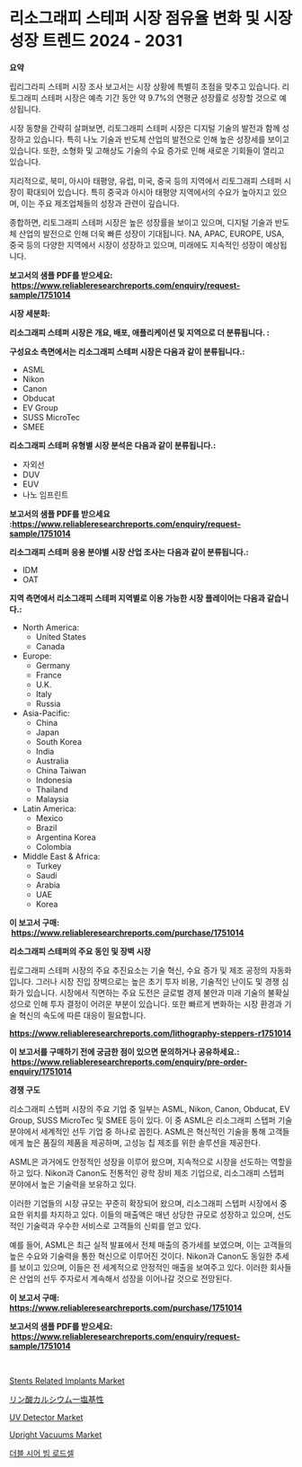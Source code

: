 <p><h1>리소그래피 스테퍼 시장 점유율 변화 및 시장 성장 트렌드 2024 - 2031</h1></p><p><strong>요약</strong></p>
<p><p>립리그라피 스테퍼 시장 조사 보고서는 시장 상황에 특별히 초점을 맞추고 있습니다. 리토그래피 스테퍼 시장은 예측 기간 동안 약 9.7%의 연평균 성장률로 성장할 것으로 예상됩니다. </p><p>시장 동향을 간략히 살펴보면, 리토그래피 스테퍼 시장은 디지털 기술의 발전과 함께 성장하고 있습니다. 특히 나노 기술과 반도체 산업의 발전으로 인해 높은 성장세를 보이고 있습니다. 또한, 소형화 및 고해상도 기술의 수요 증가로 인해 새로운 기회들이 열리고 있습니다.</p><p>지리적으로, 북미, 아시아 태평양, 유럽, 미국, 중국 등의 지역에서 리토그래피 스테퍼 시장이 확대되어 있습니다. 특히 중국과 아시아 태평양 지역에서의 수요가 높아지고 있으며, 이는 주요 제조업체들의 성장과 관련이 깊습니다.</p><p>종합하면, 리토그래피 스테퍼 시장은 높은 성장률을 보이고 있으며, 디지털 기술과 반도체 산업의 발전으로 인해 더욱 빠른 성장이 기대됩니다. NA, APAC, EUROPE, USA, 중국 등의 다양한 지역에서 시장이 성장하고 있으며, 미래에도 지속적인 성장이 예상됩니다.</p></p>
<p><strong>보고서의 샘플 PDF를 받으세요: &nbsp;<a href="https://www.reliableresearchreports.com/enquiry/request-sample/1751014">https://www.reliableresearchreports.com/enquiry/request-sample/1751014</a></strong></p>
<p><strong>시장 세분화:</strong></p>
<p><strong> 리소그래피 스테퍼 시장은 개요, 배포, 애플리케이션 및 지역으로 더 분류됩니다. :</strong></p>
<p><strong>구성요소 측면에서는 리소그래피 스테퍼 시장은 다음과 같이 분류됩니다.:</strong></p>
<p><ul><li>ASML</li><li>Nikon</li><li>Canon</li><li>Obducat</li><li>EV Group</li><li>SUSS MicroTec</li><li>SMEE</li></ul></p>
<p><strong> 리소그래피 스테퍼 유형별 시장 분석은 다음과 같이 분류됩니다.:</strong></p>
<p><ul><li>자외선</li><li>DUV</li><li>EUV</li><li>나노 임프린트</li></ul></p>
<p><strong>보고서의 샘플 PDF를 받으세요 :<a href="https://www.reliableresearchreports.com/enquiry/request-sample/1751014">https://www.reliableresearchreports.com/enquiry/request-sample/1751014</a></strong></p>
<p><strong> 리소그래피 스테퍼 응용 분야별 시장 산업 조사는 다음과 같이 분류됩니다.:</strong></p>
<p><ul><li>IDM</li><li>OAT</li></ul></p>
<p><strong>지역 측면에서 리소그래피 스테퍼 지역별로 이용 가능한 시장 플레이어는 다음과 같습니다.:</strong></p>
<p><ul>
    <li>
        North America:
        <ul>
            <li>United States</li>
            <li>Canada</li>
        </ul>
    </li>
    <li>
        Europe:
        <ul>
            <li>Germany</li>
            <li>France</li>
            <li>U.K.</li>
            <li>Italy</li>
            <li>Russia</li>
        </ul>
    </li>
    <li>
        Asia-Pacific:
        <ul>
            <li>China</li>
            <li>Japan</li>
            <li>South Korea</li>
            <li>India</li>
            <li>Australia</li>
            <li>China Taiwan</li>
            <li>Indonesia</li>
            <li>Thailand</li>
            <li>Malaysia</li>
        </ul>
    </li>
    <li>
        Latin America:
        <ul>
            <li>Mexico</li>
            <li>Brazil</li>
            <li>Argentina Korea</li>
            <li>Colombia</li>
        </ul>
    </li>
    <li>
        Middle East & Africa:
        <ul>
            <li>Turkey</li>
            <li>Saudi</li>
            <li>Arabia</li>
            <li>UAE</li>
            <li>Korea</li>
        </ul>
    </li>
    </ul></p>
<p><strong>이 보고서 구매: &nbsp;<a href="https://www.reliableresearchreports.com/purchase/1751014">https://www.reliableresearchreports.com/purchase/1751014</a></strong></p>
<p><strong>리소그래피 스테퍼의 주요 동인 및 장벽 시장</strong></p>
<p><p>립로그래피 스테퍼 시장의 주요 추진요소는 기술 혁신, 수요 증가 및 제조 공정의 자동화입니다. 그러나 시장 진입 장벽으로는 높은 초기 투자 비용, 기술적인 난이도 및 경쟁 심화가 있습니다. 시장에서 직면하는 주요 도전은 글로벌 경제 불안과 미래 기술의 불확실성으로 인해 투자 결정이 어려운 부분이 있습니다. 또한 빠르게 변화하는 시장 환경과 기술 혁신의 속도에 따른 대응이 필요합니다.</p></p>
<p><strong><a href="https://www.reliableresearchreports.com/lithography-steppers-r1751014">https://www.reliableresearchreports.com/lithography-steppers-r1751014</a></strong></p>
<p><strong>이 보고서를 구매하기 전에 궁금한 점이 있으면 문의하거나 공유하세요.: &nbsp;<a href="https://www.reliableresearchreports.com/enquiry/pre-order-enquiry/1751014">https://www.reliableresearchreports.com/enquiry/pre-order-enquiry/1751014</a></strong></p>
<p><strong>경쟁 구도</strong></p>
<p><p>리소그래피 스텝퍼 시장의 주요 기업 중 일부는 ASML, Nikon, Canon, Obducat, EV Group, SUSS MicroTec 및 SMEE 등이 있다. 이 중 ASML은 리소그래피 스텝퍼 기술 분야에서 세계적인 선두 기업 중 하나로 꼽힌다. ASML은 혁신적인 기술을 통해 고객들에게 높은 품질의 제품을 제공하며, 고성능 칩 제조를 위한 솔루션을 제공한다.</p><p>ASML은 과거에도 안정적인 성장을 이루어 왔으며, 지속적으로 시장을 선도하는 역할을 하고 있다. Nikon과 Canon도 전통적인 광학 장비 제조 기업으로, 리소그래피 스텝퍼 분야에서 높은 기술력을 보유하고 있다.</p><p>이러한 기업들의 시장 규모는 꾸준히 확장되어 왔으며, 리소그래피 스텝퍼 시장에서 중요한 위치를 차지하고 있다. 이들의 매출액은 매년 상당한 규모로 성장하고 있으며, 선도적인 기술력과 우수한 서비스로 고객들의 신뢰를 얻고 있다.</p><p>예를 들어, ASML은 최근 실적 발표에서 전체 매출의 증가세를 보였으며, 이는 고객들의 높은 수요와 기술력을 통한 혁신으로 이루어진 것이다. Nikon과 Canon도 동일한 추세를 보이고 있으며, 이들은 전 세계적으로 안정적인 매출을 보여주고 있다. 이러한 회사들은 산업의 선두 주자로서 계속해서 성장을 이어나갈 것으로 전망된다.</p></p>
<p><strong>이 보고서 구매: &nbsp; <a href="https://www.reliableresearchreports.com/purchase/1751014">https://www.reliableresearchreports.com/purchase/1751014</a></strong></p>
<p><strong>보고서의 샘플 PDF를 받으세요: &nbsp;<a href="https://www.reliableresearchreports.com/enquiry/request-sample/1751014">https://www.reliableresearchreports.com/enquiry/request-sample/1751014</a></strong><strong></strong></p>
<p>&nbsp;</p>
<p><p><a href="https://github.com/joannesouthgate/Market-Research-Report-List-2/blob/main/stents-related-implants-market.md">Stents Related Implants Market</a></p><p><a href="https://github.com/pepo3k/Market-Research-Report-List-1/blob/main/616467123600.md">リン酸カルシウム一塩基性</a></p><p><a href="https://cat-emmental-94b.notion.site/UV-Detector-Market-Trends-Forecast-and-Competitive-Analysis-to-2031-84e748345c5942cf9bf0d6f6e59c570f">UV Detector Market</a></p><p><a href="https://view.publitas.com/reportprime-1/upright-vacuums-market-research-report-its-history-and-forecast-2024-to-2031/">Upright Vacuums Market</a></p><p><a href="https://medium.com/@sybleferry/%EB%8D%94%EB%B8%94-%EC%89%90%EC%96%B4-%EB%B9%94-%EB%A1%9C%EB%93%9C%EC%85%80-%EC%8B%9C%EC%9E%A5-%EC%A1%B0%EC%82%AC-%EB%B3%B4%EA%B3%A0%EC%84%9C-%EA%B7%B8-%EC%97%AD%EC%82%AC-%EB%B0%8F-2024%EB%85%84%EB%B6%80%ED%84%B0-2031%EB%85%84%EA%B9%8C%EC%A7%80%EC%9D%98-%EC%98%88%EC%B8%A1-10b8a3c5523a">더블 시어 빔 로드셀</a></p></p>